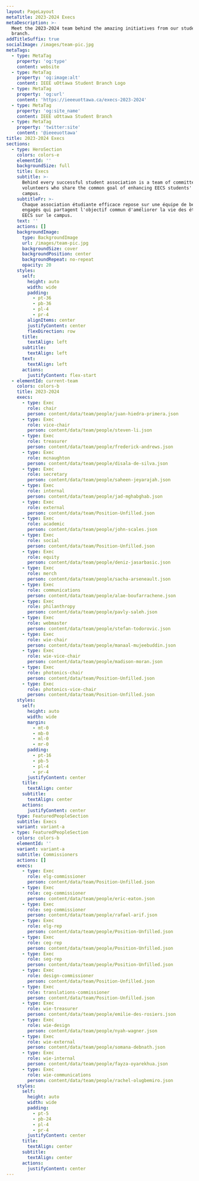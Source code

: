 ```yaml
---
layout: PageLayout
metaTitle: 2023-2024 Execs
metaDescription: >-
  Meet the 2023-2024 team behind the amazing initiatives from our student
  branch.
addTitleSuffix: true
socialImage: /images/team-pic.jpg
metaTags:
  - type: MetaTag
    property: 'og:type'
    content: website
  - type: MetaTag
    property: 'og:image:alt'
    content: IEEE uOttawa Student Branch Logo
  - type: MetaTag
    property: 'og:url'
    content: 'https://ieeeuottawa.ca/execs-2023-2024'
  - type: MetaTag
    property: 'og:site_name'
    content: IEEE uOttawa Student Branch
  - type: MetaTag
    property: 'twitter:site'
    content: '@ieeeuottawa'
title: 2023-2024 Execs
sections:
  - type: HeroSection
    colors: colors-e
    elementId: ''
    backgroundSize: full
    title: Execs
    subtitle: >-
      Behind every successful student association is a team of committed
      volunteers who share the common goal of enhancing EECS students' life on
      campus.
    subtitleFr: >-
      Chaque association étudiante efficace repose sur une équipe de bénévoles
      engagés qui partagent l'objectif commun d'améliorer la vie des étudiants
      EECS sur le campus.
    text: ''
    actions: []
    backgroundImage:
      type: BackgroundImage
      url: /images/team-pic.jpg
      backgroundSize: cover
      backgroundPosition: center
      backgroundRepeat: no-repeat
      opacity: 20
    styles:
      self:
        height: auto
        width: wide
        padding:
          - pt-36
          - pb-36
          - pl-4
          - pr-4
        alignItems: center
        justifyContent: center
        flexDirection: row
      title:
        textAlign: left
      subtitle:
        textAlign: left
      text:
        textAlign: left
      actions:
        justifyContent: flex-start
  - elementId: current-team
    colors: colors-b
    title: 2023-2024
    execs:
      - type: Exec
        role: chair
        person: content/data/team/people/juan-hiedra-primera.json
      - type: Exec
        role: vice-chair
        person: content/data/team/people/steven-li.json
      - type: Exec
        role: treasurer
        person: content/data/team/people/frederick-andrews.json
      - type: Exec
        role: mcnaughton
        person: content/data/team/people/disala-de-silva.json
      - type: Exec
        role: secretary
        person: content/data/team/people/saheen-jeyarajah.json
      - type: Exec
        role: internal
        person: content/data/team/people/jad-mghabghab.json
      - type: Exec
        role: external
        person: content/data/team/Position-Unfilled.json
      - type: Exec
        role: academic
        person: content/data/team/people/john-scales.json
      - type: Exec
        role: social
        person: content/data/team/Position-Unfilled.json
      - type: Exec
        role: equity
        person: content/data/team/people/deniz-jasarbasic.json
      - type: Exec
        role: merch
        person: content/data/team/people/sacha-arseneault.json
      - type: Exec
        role: communications
        person: content/data/team/people/alae-boufarrachene.json
      - type: Exec
        role: philanthropy
        person: content/data/team/people/pavly-saleh.json
      - type: Exec
        role: webmaster
        person: content/data/team/people/stefan-todorovic.json
      - type: Exec
        role: wie-chair
        person: content/data/team/people/manaal-mujeebuddin.json
      - type: Exec
        role: wie-vice-chair
        person: content/data/team/people/madison-moran.json
      - type: Exec
        role: photonics-chair
        person: content/data/team/Position-Unfilled.json
      - type: Exec
        role: photonics-vice-chair
        person: content/data/team/Position-Unfilled.json
    styles:
      self:
        height: auto
        width: wide
        margin:
          - mt-0
          - mb-0
          - ml-0
          - mr-0
        padding:
          - pt-16
          - pb-5
          - pl-4
          - pr-4
        justifyContent: center
      title:
        textAlign: center
      subtitle:
        textAlign: center
      actions:
        justifyContent: center
    type: FeaturedPeopleSection
    subtitle: Execs
    variant: variant-a
  - type: FeaturedPeopleSection
    colors: colors-b
    elementId: ''
    variant: variant-a
    subtitle: Commissioners
    actions: []
    execs:
      - type: Exec
        role: elg-commissioner
        person: content/data/team/Position-Unfilled.json
      - type: Exec
        role: ceg-commissioner
        person: content/data/team/people/eric-eaton.json
      - type: Exec
        role: seg-commissioner
        person: content/data/team/people/rafael-arif.json
      - type: Exec
        role: elg-rep
        person: content/data/team/people/Position-Unfilled.json
      - type: Exec
        role: ceg-rep
        person: content/data/team/people/Position-Unfilled.json
      - type: Exec
        role: seg-rep
        person: content/data/team/people/Position-Unfilled.json
      - type: Exec
        role: design-commissioner
        person: content/data/team/Position-Unfilled.json
      - type: Exec
        role: translations-commissioner
        person: content/data/team/Position-Unfilled.json
      - type: Exec
        role: wie-treasurer
        person: content/data/team/people/emilie-des-rosiers.json
      - type: Exec
        role: wie-design
        person: content/data/team/people/nyah-wagner.json
      - type: Exec
        role: wie-external
        person: content/data/team/people/somana-debnath.json
      - type: Exec
        role: wie-internal
        person: content/data/team/people/fayza-oyarekhua.json
      - type: Exec
        role: wie-communications
        person: content/data/team/people/rachel-olugbemiro.json
    styles:
      self:
        height: auto
        width: wide
        padding:
          - pt-5
          - pb-24
          - pl-4
          - pr-4
        justifyContent: center
      title:
        textAlign: center
      subtitle:
        textAlign: center
      actions:
        justifyContent: center
---
```

